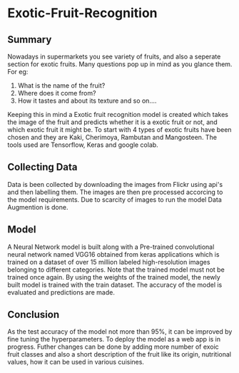 # Exotic-Fruit-Recognition
## Summary
Nowadays in supermarkets you see variety of fruits, and also a seperate section for exotic fruits. Many questions pop up in mind as you glance them. For eg:
  1. What is the name of the fruit?
  2. Where does it come from?
  3. How it tastes and about its texture and so on....

Keeping this in mind a Exotic fruit recognition model is created which takes the image of the fruit and predicts whether it is a exotic fruit or not, and which exotic fruit it might be. To start with 4 types of exotic fruits have been chosen and they are Kaki, Cherimoya, Rambutan and Mangosteen. The tools used are Tensorflow, Keras and google colab.

## Collecting Data
Data is been collected by downloading the images from Flickr using api's and then labelling them. The images are then pre processed accorcing to the model requirements. Due to scarcity of images to run the model Data Augmention is done.

## Model
A Neural Network model is built along with a Pre-trained convolutional neural network named VGG16 obtained from keras applications which is trained on a dataset of over 15 million labeled high-resolution images belonging to different categories. Note that the trained model must not be trained once again. By using the weights of the trained model, the newly built model is trained with the train dataset. The accuracy of the model is evaluated and predictions are made. 

## Conclusion
As the test accuracy of the model not more than 95%, it can be improved by fine tuning the hyperparameters. To deploy the model as a web app is in progress.
Futher changes can be done by adding more number of exoic fruit classes and also a short description of the fruit like its origin, nutritional values, how it can be used in various cuisines.


